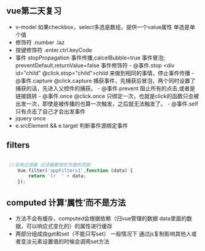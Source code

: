 ## vue第二天复习
- v-model  如果checkbox，select多选是数组，提供一个value属性 单选是单个值
- 修饰符 .number  .laz
- 按键修饰符 .enter.ctrl.keyCode
- 事件  stopPropagation 事件传播,calcelBubble=true 事件冒泡;
        preventDefault,returnValue=false
  事件修饰符    - @事件.stop    <div id="child" @click.stop="child">child</div>  来做到相同的事情，停止事件传播
               - @事件.capture  @click.capture 捕获事件，先捕获后冒泡，两个同时设置了捕获的话，先进入父控件的捕获。
               - @事件.prevent  阻止所有的点击,或者是链接跳转
               - @事件.once @click.once 只绑定一次，也就是click的函数只会被出发一次，即使是被传播的也算一次触发，之后就无法触发了。
               - @事件.self 只有点击了自己才会出发事件
- jquery once
- e.srcElement && e.target 判断事件源绑定事件



## filters
```javascript

 //全局过滤器 过滤器要放在页面的顶部
    Vue.filter('appFilters1',function (data) {
        return 'lr  ' + data;
    });
```

## computed 计算‘属性’而不是方法
- 方法不会有缓存，computed会根据依赖（归vue管理的数据 data里面的数据，可以响应式变化的）的属性进行缓存
- 两部分组成由get和set（不能只写set） 一般情况下 通过js复制影响其他人或者变淡元素设置值的时候会调用set方法
